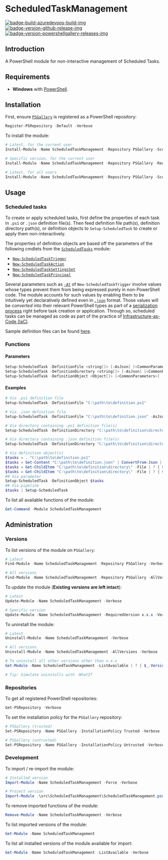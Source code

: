 # ScheduledTaskManagement

[![badge-build-azuredevops-build-img][]][badge-build-azuredevops-build-src] [![badge-version-github-release-img][]][badge-version-github-release-src] [![badge-version-powershellgallery-releases-img][]][badge-version-powershellgallery-releases-src]

[badge-build-azuredevops-build-img]: https://img.shields.io/azure-devops/build/theohbrothers/ScheduledTaskManagement/8/master.svg?label=build&logo=azure-pipelines&style=flat-square
[badge-build-azuredevops-build-src]: https://dev.azure.com/theohbrothers/ScheduledTaskManagement/_build?definitionId=8
[badge-version-github-release-img]: https://img.shields.io/github/v/release/theohbrothers/ScheduledTaskManagement?style=flat-square
[badge-version-github-release-src]: https://github.com/theohbrothers/ScheduledTaskManagement/releases
[badge-version-powershellgallery-releases-img]: https://img.shields.io/powershellgallery/v/ScheduledTaskManagement?logo=powershell&logoColor=white&label=PSGallery&labelColor=&style=flat-square
[badge-version-powershellgallery-releases-src]: https://www.powershellgallery.com/packages/ScheduledTaskManagement/

## Introduction

A PowerShell module for non-interactive management of Scheduled Tasks.

## Requirements

* **Windows** with [PowerShell](https://docs.microsoft.com/en-us/powershell/scripting/install/installing-windows-powershell).

## Installation

First, ensure [`PSGallery`](https://www.powershellgallery.com/) is registered as a PowerShell repository:

```powershell
Register-PSRepository -Default -Verbose
```

To install the module:

```powershell
# Latest, for the current user
Install-Module -Name ScheduledTaskManagement -Repository PSGallery -Scope CurrentUser -Verbose

# Specific version, for the current user
Install-Module -Name ScheduledTaskManagement -Repository PSGallery -RequiredVersion x.x.x -Scope CurrentUser -Verbose

# Latest, for all users
Install-Module -Name ScheduledTaskManagement -Repository PSGallery -Scope AllUsers -Verbose
```

## Usage

### Scheduled tasks

To create or apply scheduled tasks, first define the properties of each task in `.ps1` or `.json` definition file(s). Then feed definition file path(s), definition directory path(s), or definition objects to `Setup-ScheduledTask` to create or apply them non-interactively.

The properties of definition objects are based off the parameters of the following cmdlets from the [`ScheduledTasks`](https://docs.microsoft.com/en-us/powershell/module/scheduledtasks) module:

* [`New-ScheduledTaskTrigger`](https://docs.microsoft.com/en-us/powershell/module/scheduledtasks/new-scheduledtasktrigger)
* [`New-ScheduledTaskAction`](https://docs.microsoft.com/en-us/powershell/module/scheduledtasks/new-scheduledtaskaction)
* [`New-ScheduledTaskSettingsSet`](https://docs.microsoft.com/en-us/powershell/module/scheduledtasks/new-scheduledtasksettingsset)
* [`New-ScheduledTaskPrincipal`](https://docs.microsoft.com/en-us/powershell/module/scheduledtasks/new-scheduledtaskprincipal)

Several parameters such as [`-At`](https://learn.microsoft.com/en-us/powershell/module/scheduledtasks/new-scheduledtasktrigger#-at) of `New-ScheduledTaskTrigger` involve values whose types prevent them from being expressed purely in non-PowerShell code. The module accounts for such values by enabling them to be intuitively yet declaratively defined even in [`.json`](docs/samples/definitions/scheduledtasks/tasks.sample.json#L57-L70) format. Those values will be *converted* into their relevant PowerShell types as part of a [serialization process](src/ScheduledTaskManagement/Private/Serialize-DefinitionObject.ps1#L19-L27) right before task creation or application. Through so, scheduled tasks can be managed as code as part of the practice of [Infrastructure-as-Code (IaC)](https://en.wikipedia.org/wiki/Infrastructure_as_code).

Sample definition files can be found [here](docs/samples/definitions/scheduledtasks).

### Functions

#### Parameters

```powershell
Setup-ScheduledTask -DefinitionFile <string[]> [-AsJson] [<CommonParameters>]
Setup-ScheduledTask -DefinitionDirectory <string[]> [-AsJson] [<CommonParameters>]
Setup-ScheduledTask -DefinitionObject <Object[]> [<CommonParameters>]
```

#### Examples

```powershell
# Via .ps1 definition file
Setup-ScheduledTask -DefinitionFile "C:\path\to\definition.ps1"

# Via .json definition file
Setup-ScheduledTask -DefinitionFile "C:\path\to\definition.json" -AsJson

# Via directory containing .ps1 definition file(s)
Setup-ScheduledTask -DefinitionDirectory "C:\path\to\definition\directory\"

# Via directory containing .json definition file(s)
Setup-ScheduledTask -DefinitionDirectory "C:\path\to\definition\directory\" -AsJson

# Via definition object(s)
$tasks = . "C:\path\to\definition.ps1"                                                                                                                          # From .ps1 definition file
$tasks = Get-Content "C:\path\to\definition.json" | ConvertFrom-Json | % { $_ }                                                                                 # From .json definition file
$tasks = Get-ChildItem "C:\path\to\definition\directory\" -File | ? { $_.Extension -eq '.ps1' } | % { . $_.FullName }                                           # From directory containing .ps1 definition file(s)
$tasks = Get-ChildItem "C:\path\to\definition\directory\" -File | ? { $_.Extension -eq '.json' } | % { Get-Content $_.FullName | ConvertFrom-Json | % { $_ } }  # From directory containing .json definition file(s)
## Via parameter
Setup-ScheduledTask -DefinitionObject $tasks
## Via pipeline
$tasks | Setup-ScheduledTask
```

To list all available functions of the module:

```powershell
Get-Command -Module ScheduledTaskManagement
```

## Administration

### Versions

To list versions of the module on `PSGallery`:

```powershell
# Latest
Find-Module -Name ScheduledTaskManagement -Repository PSGallery -Verbose

# All versions
Find-Module -Name ScheduledTaskManagement -Repository PSGallery -AllVersions -Verbose
```

To update the module (**Existing versions are left intact**):

```powershell
# Latest
Update-Module -Name ScheduledTaskManagement -Verbose

# Specific version
Update-Module -Name ScheduledTaskManagement -RequiredVersion x.x.x -Verbose
```

To uninstall the module:

```powershell
# Latest
Uninstall-Module -Name ScheduledTaskManagement -Verbose

# All versions
Uninstall-Module -Name ScheduledTaskManagement -AllVersions -Verbose

# To uninstall all other versions other than x.x.x
Get-Module -Name ScheduledTaskManagement -ListAvailable | ? { $_.Version -ne 'x.x.x' } | % { Uninstall-Module -Name $_.Name -RequiredVersion $_.Version -Verbose }

# Tip: Simulate uninstalls with -WhatIf
```

### Repositories

To get all registered PowerShell repositories:

```powershell
Get-PSRepository -Verbose
```

To set the installation policy for the `PSGallery` repository:

```powershell
# PSGallery (trusted)
Set-PSRepository -Name PSGallery -InstallationPolicy Trusted -Verbose

# PSGallery (untrusted)
Set-PSRepository -Name PSGallery -InstallationPolicy Untrusted -Verbose
```

### Development

To import / re-import the module:

```powershell
# Installed version
Import-Module -Name ScheduledTaskManagement -Force -Verbose

# Project version
Import-Module .\src\ScheduledTaskManagement\ScheduledTaskManagement.psm1 -Force -Verbose
```

To remove imported functions of the module:

```powershell
Remove-Module -Name ScheduledTaskManagement -Verbose
```

To list imported versions of the module:

```powershell
Get-Module -Name ScheduledTaskManagement
```

To list all installed versions of the module available for import:

```powershell
Get-Module -Name ScheduledTaskManagement -ListAvailable -Verbose
```
